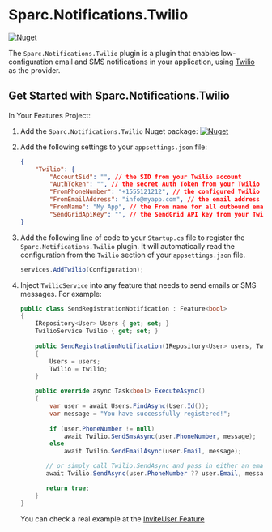 # Sparc.Notifications.Twilio

[![Nuget](https://img.shields.io/nuget/v/Sparc.Notifications.Twilio?label=Sparc.Notifications.Twilio)](https://www.nuget.org/packages/Sparc.Notifications.Twilio/)

The `Sparc.Notifications.Twilio` plugin is a plugin that enables low-configuration email and SMS notifications in your application, using [Twilio](https://www.twilio.com/) as the provider.

## Get Started with Sparc.Notifications.Twilio

In Your Features Project:

1. Add the `Sparc.Notifications.Twilio` Nuget package:
[![Nuget](https://img.shields.io/nuget/v/Sparc.Notifications.Twilio?label=Sparc.Notifications.Twilio)](https://www.nuget.org/packages/Sparc.Notifications.Twilio/)
2. Add the following settings to your `appsettings.json` file:
	```json
	{
        "Twilio": {
            "AccountSid": "", // the SID from your Twilio account
            "AuthToken": "", // the secret Auth Token from your Twilio account (preferably store this in usersecrets.json)
            "FromPhoneNumber": "+1555121212", // the configured Twilio Phone Number to send SMSs
            "FromEmailAddress": "info@myapp.com", // the email address all emails will come from
            "FromName": "My App", // the From name for all outbound emails
            "SendGridApiKey": "", // the SendGrid API key from your Twilio / Sendgrid account
    }
	```

3. Add the following line of code to your `Startup.cs` file to register the `Sparc.Notifications.Twilio` plugin. It will automatically read the configuration from the `Twilio` section of your `appsettings.json` file.
    ```csharp
    services.AddTwilio(Configuration);
	```

5. Inject `TwilioService` into any feature that needs to send emails or SMS messages. For example:
    ```csharp
    public class SendRegistrationNotification : Feature<bool>
    {
        IRepository<User> Users { get; set; }
        TwilioService Twilio { get; set; }
        
        public SendRegistrationNotification(IRepository<User> users, TwilioService twilio)
        {
            Users = users;
            Twilio = twilio;
        }

        public override async Task<bool> ExecuteAsync()
        {
            var user = await Users.FindAsync(User.Id());
            var message = "You have successfully registered!";
            
            if (user.PhoneNumber != null)
                await Twilio.SendSmsAsync(user.PhoneNumber, message);
            else 
                await Twilio.SendEmailAsync(user.Email, message);

           // or simply call Twilio.SendAsync and pass in either an email or phone number, and the plugin will send an SMS or email accordingly
           await Twilio.SendAsync(user.PhoneNumber ?? user.Email, message);

           return true;
        }
    }
    ```
    
   You can check a real example at the [InviteUser Feature](https://github.com/sparc-coop/ibis/blob/main/Ibis.Features/Users/InviteUser.cs)
